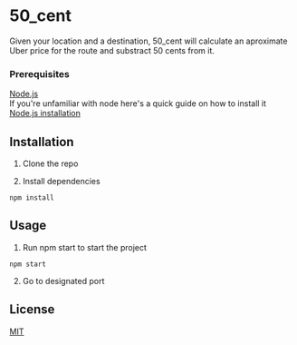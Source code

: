 # 50_cent

Given your location and a destination, 50_cent will calculate an aproximate Uber price for the route and substract 50 cents from it. 

### Prerequisites

[Node.js](https://nodejs.org)  
If you're unfamiliar with node here's a quick guide on how to install it [Node.js installation](https://blog.teamtreehouse.com/install-node-js-npm-windows)

## Installation

1. Clone the repo

2. Install dependencies
```
npm install 
```
## Usage

1. Run npm start to start the project
```
npm start
```
2. Go to designated port

## License
[MIT](https://choosealicense.com/licenses/mit/)

